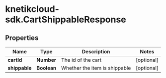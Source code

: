 # knetikcloud-sdk.CartShippableResponse

## Properties
Name | Type | Description | Notes
------------ | ------------- | ------------- | -------------
**cartId** | **Number** | The id of the cart | [optional] 
**shippable** | **Boolean** | Whether the item is shippable | [optional] 


